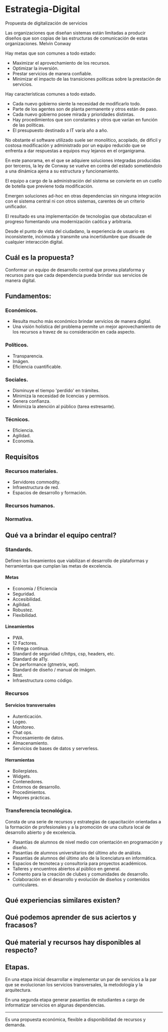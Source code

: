 # Estrategia-Digital
Propuesta de digitalización de servicios

  Las organizaciones que diseñan   sistemas están limitadas a producir diseños que son copias de las estructuras de comunicación de estas organizaciones.
  Melvin Conway
  
Hay metas que son comunes a todo estado:
- Maximizar el aprovechamiento de los recursos.
- Optimizar la inversión.
- Prestar servicios de manera confiable.
- Minimizar el impacto de las transiciones políticas sobre la prestación de servicios.

 Hay características comunes a todo estado.
- Cada nuevo gobierno siente la necesidad de modificarlo todo.
- Parte de los agentes son de planta permanente y otros están de paso.
- Cada nuevo gobierno posee mirada y prioridades distintas.
- Hay procedimientos que son constantes y otros que varían en función de las políticas.
- El presupuesto destinado a IT varía año a año.

No obstante el software utilizado suele ser monolítico, acoplado, de dificil y costosa modificación y administrado por un equipo reducido que se enfrenta a dar respuestas a equipos muy lejanos en el organigrama.

En este panorama, en el que se adquiere soluciones integradas producidas por terceros, la ley de Conway se vuelve en contra del estado sometiéndolo a una dinámica ajena a su estructura y funcionamiento.

El equipo a cargo de la administración del sistema se convierte en un cuello de botella que previene toda modificación.

Emergen soluciones ad-hoc en otras dependencias sin ninguna integración con el sistema central ni con otros sistemas, carentes de un criterio unificador.

El resultado es una implementación de tecnologías que obstaculizan el progreso fomentando una modernización caótica y arbitraria.

Desde el punto de vista del ciudadano, la experiencia de usuario es inconsistente, incómoda y transmite una incertidumbre que disuade de cualquier interacción digital.



## Cuál es la propuesta?

Conformar un equipo de desarrollo central que provea plataforma y recursos para que cada dependencia pueda brindar sus servicios de manera digital.

## Fundamentos:

### Económicos.
* Resulta mucho más económico brindar servicios de manera digital.
* Una visión holística del problema permite un mejor aprovechamiento de los recursos a travez de su consideración en cada aspecto.
  
### Políticos.
* Transparencia.
* Imágen.
* Eficiencia cuantificable.
  
### Sociales.
* Disminuye el tiempo 'perdido' en trámites.
* Minimiza la necesidad de licencias y permisos.
* Genera confianza.
* Minimiza la atención al público (tarea estresante).
  
### Técnicos.
* Eficiencia.
* Agilidad.
* Economía.

## Requisitos

### Recursos materiales.
* Servidores commodity.
* Infraestructura de red.
* Espacios de desarrollo y formación.

  
### Recursos humanos.

### Normativa.

## Qué va a brindar el equipo central?
### Standards.

Definen los lineamientos que viabilizan el desarrollo de plataformas y herramientas que cumplan las metas de excelencia.

#### Metas

* Economía / Eficiencia
* Seguridad.
* Accesibilidad.
* Agilidad.
* Robustez.
* Flexibilidad.

#### Lineamientos

* PWA.
* 12 Factores.
* Entrega continua.
* Standard de seguridad c/https, csp, headers, etc.
* Standard de a11y.
* De performance (gtmetrix, wpt).
* Standard de diseño / manual de imágen.
* Rest.
* Infraestructura como código.

### Recursos
#### Servicios transversales
* Autenticación.
* Logeo.
* Monitoreo.
* Chat ops.
* Procesamiento de datos.
* Almacenamiento.
* Servicios de bases de datos y serverless.
  
#### Herramientas
* Boilerplates.
* Widgets.
* Contenedores.
* Entornos de desarrollo.
* Procedimientos.
* Mejores prácticas.
  
### Transferencia tecnológica.  
Consta de una serie de recursos y estrategias de capacitación orientadas a la formación de profesionales y a la promoción de una cultura local de desarrollo abierto y de excelencia.

* Pasantías de alumnos de nivel medio con orientación en programación y diseño.
* Pasantías de alumnos universitarios del último año de análista.
* Pasantías de alumnos del último año de la licenciatura en informática.
* Espacios de tecnoteca y consultoría para proyectos académicos.
* Talleres y encuentros abiertos al público en general.
* Fomento para la creación de clubes y comunidades de desarrollo.
* Colaboración en el desarrollo y evolución de diseños y contenidos curriculares.

## Qué experiencias similares existen?
## Qué podemos aprender de sus aciertos y fracasos?
## Qué material y recursos hay disponibles al respecto?

## Etapas.
En una etapa inicial desarrollar e implementar un par de servicios a la par que se evolucionan los servicios transversales, la metodología y la arquitectura.

En una segunda etapa generar pasantías de estudiantes a cargo de informatizar servicios en algunas dependencias.

--------
Es una propuesta económica, flexible a disponibilidad de recursos y demanda.
